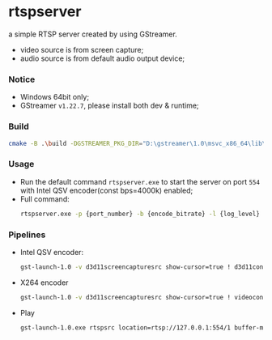# rtspserver
a simple RTSP server created by using GStreamer.
- video source is from screen capture;
- audio source is from default audio output device;

### Notice
- Windows 64bit only;
- GStreamer `v1.22.7`, please install both dev & runtime;
  
### Build
```bash
cmake -B .\build -DGSTREAMER_PKG_DIR="D:\gstreamer\1.0\msvc_x86_64\lib\pkgconfig"
```

### Usage
- Run the default command `rtspserver.exe` to start the server on port `554` with Intel QSV encoder(const bps=4000k) enabled;
- Full command:
  ```bash
  rtspserver.exe -p {port_number} -b {encode_bitrate} -l {log_level} -e {encode_method}
  ```

### Pipelines
- Intel QSV encoder:
  ```bash
  gst-launch-1.0 -v d3d11screencapturesrc show-cursor=true ! d3d11convert ! qsvh264enc low-latency=true bitrate=4000 max-bitrate=8000 ! h264parse ! matroskamux ! filesink location="c:/Users/Meonardo/Downloads/screen_capture.mkv"
  ```
- X264 encoder
  ```bash
  gst-launch-1.0 -v d3d11screencapturesrc show-cursor=true ! videoconvert ! x264enc ! h264parse ! matroskamux ! filesink location="c:/Users/Meonardo/Downloads/screen_capture.mkv"
  ```
- Play
  ```bash
  gst-launch-1.0.exe rtspsrc location=rtsp://127.0.0.1:554/1 buffer-mode=0 ! rtph264depay ! h264parse ! qsvh264dec ! fpsdisplaysink
  ```
